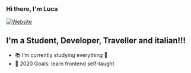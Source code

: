### Hi there, I'm Luca

[![Website](https://i2.wp.com/lanternadellarte.com/wp-content/uploads/2020/10/cropped-GoldFB.png?resize=76%2C76&ssl=1)](https://lanternadellarte.com)

## I'm a Student, Developer, Traveller and italian!!!

- 📚 I’m currently studying everything 🤣
- 🥅 2020 Goals: learn frontend self-taught

<!-- ### Spotify Playing 🎧 -->

<!-- [<img src="https://now-playing-codestackr.vercel.app/api/spotify-playing" alt="lnk3 Spotify Playing" width="350" />](https://open.spotify.com/user/lukelr2000) -->
